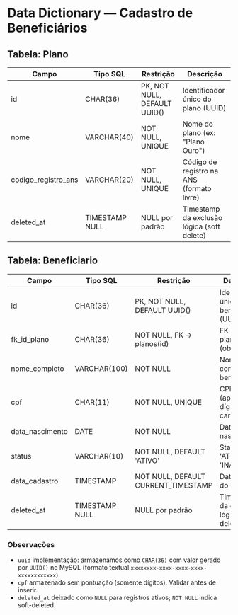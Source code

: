 # Data Dictionary — Cadastro de Beneficiários

## Tabela: Plano
| Campo                 | Tipo SQL         | Restrição                    | Descrição |
|-----------------------|------------------|------------------------------|----------|
| id                  | CHAR(36)         | PK, NOT NULL, DEFAULT UUID() | Identificador único do plano (UUID) |
| nome                  | VARCHAR(40)     | NOT NULL, UNIQUE             | Nome do plano (ex: "Plano Ouro") |
| codigo_registro_ans   | VARCHAR(20)      | NOT NULL, UNIQUE             | Código de registro na ANS (formato livre) |
| deleted_at            | TIMESTAMP NULL   | NULL por padrão              | Timestamp da exclusão lógica (soft delete) |

## Tabela: Beneficiario
| Campo                 | Tipo SQL         | Restrição                    | Descrição |
|-----------------------|------------------|------------------------------|----------|
| id       | CHAR(36)         | PK, NOT NULL, DEFAULT UUID() | Identificador único do beneficiário (UUID) |
| fk_id_plano           | CHAR(36)         | NOT NULL, FK -> planos(id)   | FK para o plano (obrigatório) |
| nome_completo         | VARCHAR(100)     | NOT NULL                     | Nome completo do beneficiário |
| cpf                   | CHAR(11)         | NOT NULL, UNIQUE             | CPF (apenas dígitos, 11 caracteres) |
| data_nascimento       | DATE             | NOT NULL                     | Data de nascimento |
| status                | VARCHAR(10)      | NOT NULL, DEFAULT 'ATIVO'    | Status: 'ATIVO' ou 'INATIVO' |
| data_cadastro         | TIMESTAMP       | NOT NULL, DEFAULT CURRENT_TIMESTAMP | Data/hora do cadastro |
| deleted_at            | TIMESTAMP NULL    | NULL por padrão              | Timestamp da exclusão lógica (soft delete) |

### Observações
- `uuid` implementação: armazenamos como `CHAR(36)` com valor gerado por `UUID()` no MySQL (formato textual `xxxxxxxx-xxxx-xxxx-xxxx-xxxxxxxxxxxx`).
- `cpf` armazenado sem pontuação (somente dígitos). Validar antes de inserir.
- `deleted_at` deixado como `NULL` para registros ativos; `NOT NULL` indica soft-deleted.
